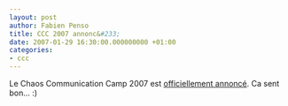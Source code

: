 ```yaml
---
layout: post
author: Fabien Penso
title: CCC 2007 annonc&#233;
date: 2007-01-29 16:30:00.000000000 +01:00
categories:
- ccc
---
```

<p>Le Chaos Communication Camp 2007 est <a href="http://events.ccc.de/2007/01/24/chaos-communication-camp-2007/">officiellement annoncé</a>. Ca sent bon... :)</p>
